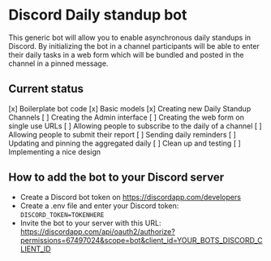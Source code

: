 # Discord Daily standup bot

This generic bot will allow you to enable asynchronous daily standups in Discord.
By initializing the bot in a channel participants will be able to enter their
daily tasks in a web form which will be bundled and posted in the channel in a
pinned message. 

## Current status

[x] Boilerplate bot code
[x] Basic models
[x] Creating new Daily Standup Channels
[ ] Creating the Admin interface
[ ] Creating the web form on single use URLs 
[ ] Allowing people to subscribe to the daily of a channel
[ ] Allowing people to submit their report
[ ] Sending daily reminders
[ ] Updating and pinning the aggregated daily
[ ] Clean up and testing
[ ] Implementing a nice design


## How to add the bot to your Discord server

- Create a Discord bot token on https://discordapp.com/developers
- Create a .env file and enter your Discord token: `DISCORD_TOKEN=TOKENHERE`
- Invite the bot to your server with this URL: https://discordapp.com/api/oauth2/authorize?permissions=67497024&scope=bot&client_id=YOUR_BOTS_DISCORD_CLIENT_ID
